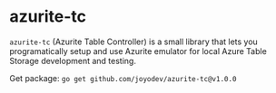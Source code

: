 # azurite-tc

`azurite-tc` (Azurite Table Controller) is a small library 
that lets you programatically setup and use Azurite emulator for local Azure Table Storage development and testing.

Get package: `go get github.com/joyodev/azurite-tc@v1.0.0`
